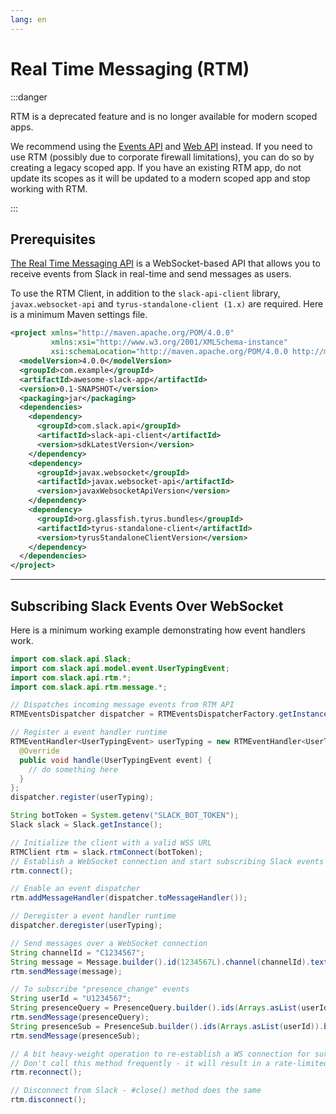 ```yaml
---
lang: en
---
```


# Real Time Messaging (RTM)

:::danger

RTM is a deprecated feature and is no longer available for modern scoped apps.

We recommend using the [Events API](/guides/events-api) and [Web API](/guides/web-api-basics) instead. If you need to use RTM (possibly due to corporate firewall limitations), you can do so by creating a legacy scoped app. If you have an existing RTM app, do not update its scopes as it will be updated to a modern scoped app and stop working with RTM.

:::

## Prerequisites

[The Real Time Messaging API](https://docs.slack.dev/legacy/legacy-rtm-api) is a WebSocket-based API that allows you to receive events from Slack in real-time and send messages as users.

To use the RTM Client, in addition to the `slack-api-client` library, `javax.websocket-api` and `tyrus-standalone-client (1.x)` are required. Here is a minimum Maven settings file.

```xml
<project xmlns="http://maven.apache.org/POM/4.0.0"
         xmlns:xsi="http://www.w3.org/2001/XMLSchema-instance"
         xsi:schemaLocation="http://maven.apache.org/POM/4.0.0 http://maven.apache.org/maven-v4_0_0.xsd">
  <modelVersion>4.0.0</modelVersion>
  <groupId>com.example</groupId>
  <artifactId>awesome-slack-app</artifactId>
  <version>0.1-SNAPSHOT</version>
  <packaging>jar</packaging>
  <dependencies>
    <dependency>
      <groupId>com.slack.api</groupId>
      <artifactId>slack-api-client</artifactId>
      <version>sdkLatestVersion</version>
    </dependency>
    <dependency>
      <groupId>javax.websocket</groupId>
      <artifactId>javax.websocket-api</artifactId>
      <version>javaxWebsocketApiVersion</version>
    </dependency>
    <dependency>
      <groupId>org.glassfish.tyrus.bundles</groupId>
      <artifactId>tyrus-standalone-client</artifactId>
      <version>tyrusStandaloneClientVersion</version>
    </dependency>
  </dependencies>
</project>
```

---
## Subscribing Slack Events Over WebSocket

Here is a minimum working example demonstrating how event handlers work.

```java
import com.slack.api.Slack;
import com.slack.api.model.event.UserTypingEvent;
import com.slack.api.rtm.*;
import com.slack.api.rtm.message.*;

// Dispatches incoming message events from RTM API
RTMEventsDispatcher dispatcher = RTMEventsDispatcherFactory.getInstance();

// Register a event handler runtime
RTMEventHandler<UserTypingEvent> userTyping = new RTMEventHandler<UserTypingEvent>() {
  @Override
  public void handle(UserTypingEvent event) {
    // do something here
  }
};
dispatcher.register(userTyping);

String botToken = System.getenv("SLACK_BOT_TOKEN");
Slack slack = Slack.getInstance();

// Initialize the client with a valid WSS URL
RTMClient rtm = slack.rtmConnect(botToken);
// Establish a WebSocket connection and start subscribing Slack events
rtm.connect();

// Enable an event dispatcher
rtm.addMessageHandler(dispatcher.toMessageHandler());

// Deregister a event handler runtime
dispatcher.deregister(userTyping);

// Send messages over a WebSocket connection
String channelId = "C1234567";
String message = Message.builder().id(1234567L).channel(channelId).text(":wave: Hi there!").build().toJSONString();
rtm.sendMessage(message);

// To subscribe "presence_change" events
String userId = "U1234567";
String presenceQuery = PresenceQuery.builder().ids(Arrays.asList(userId)).build().toJSONString();
rtm.sendMessage(presenceQuery);
String presenceSub = PresenceSub.builder().ids(Arrays.asList(userId)).build().toJSONString();
rtm.sendMessage(presenceSub);

// A bit heavy-weight operation to re-establish a WS connection for sure
// Don't call this method frequently - it will result in a rate-limited error
rtm.reconnect();

// Disconnect from Slack - #close() method does the same
rtm.disconnect();
```
